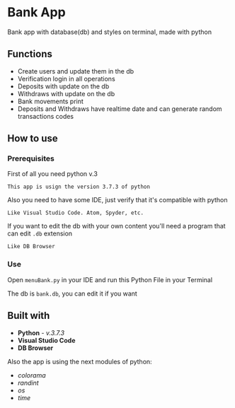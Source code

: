 # Bank App
Bank app with database(db) and styles on terminal, made with python 

## Functions

* Create users and update them in the db
* Verification login in all operations
* Deposits with update on the db
* Withdraws with update on the db
* Bank movements print
* Deposits and Withdraws have realtime date and can generate random transactions codes

## How to use

### Prerequisites

First of all you need python v.3

```
This app is usign the version 3.7.3 of python
```

Also you need to have some IDE, just verify that it's compatible with python 

```
Like Visual Studio Code. Atom, Spyder, etc.
```

If you want to edit the db with your own content you'll need a program that can edit ```.db``` extension

```
Like DB Browser
```

### Use

Open ```menuBank.py``` in your IDE and run this Python File in your Terminal

The db is ```bank.db```, you can edit it if you want

## Built with

* **Python** - *v.3.7.3*
* **Visual Studio Code**
* **DB Browser**

Also the app is using the next modules of python:

* *colorama*
* *randint*
* *os*
* *time*

